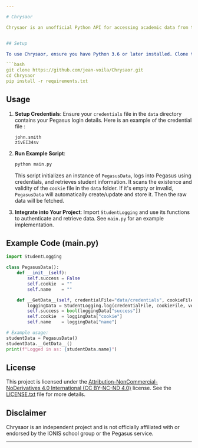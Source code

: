 ```yaml
---

# Chrysaor

Chrysaor is an unofficial Python API for accessing academic data from the *Pegasus* service provided by the *IONIS* school group. This API allows students and parents to programmatically access their grades and academic information using reverse engineering techniques, including requests (using the `requests` module) and web scraping with `BeautifulSoup`.


## Setup

To use Chrysaor, ensure you have Python 3.6 or later installed. Clone the repository and install dependencies:

```bash
git clone https://github.com/jean-voila/Chrysaor.git
cd Chrysaor
pip install -r requirements.txt
```

## Usage

1. **Setup Credentials**: Ensure your `credentials` file in the `data` directory contains your Pegasus login details.
    Here is an example of the credential file :
    ```
    john.smith
    zivEI34sv
    ```
2. **Run Example Script**:

   ```bash
   python main.py
   ```

   This script initializes an instance of `PegasusData`, logs into Pegasus using credentials, and retrieves student information. It scans the existence and validity of the `cookie` file in the `data` folder. If it's empty or invalid, `PegasusData` will automatically create/update and store it. Then the raw data will be fetched. 

3. **Integrate into Your Project**: Import `StudentLogging` and use its functions to authenticate and retrieve data. See `main.py` for an example implementation.

## Example Code (main.py)

```python
import StudentLogging

class PegasusData():
    def __init__(self):
        self.success = False
        self.cookie  = ""
        self.name    = ""

    def __GetData__(self, credentialFile="data/credentials", cookieFile="data/cookie", verboseOutput=True):
        loggingData = StudentLogging.log(credentialFile, cookieFile, verboseOutput)
        self.success = bool(loggingData["success"])
        self.cookie  = loggingData["cookie"]
        self.name    = loggingData["name"]

# Example usage:
studentData = PegasusData()
studentData.__GetData__()
print(f"Logged in as: {studentData.name}")
```

## License

This project is licensed under the [Attribution-NonCommercial-NoDerivatives 4.0 International (CC BY-NC-ND 4.0)](https://creativecommons.org/licenses/by-nc-nd/4.0/) license. See the [LICENSE.txt](LICENSE.txt) file for more details.

## Disclaimer

Chrysaor is an independent project and is not officially affiliated with or endorsed by the IONIS school group or the Pegasus service.

---
```

